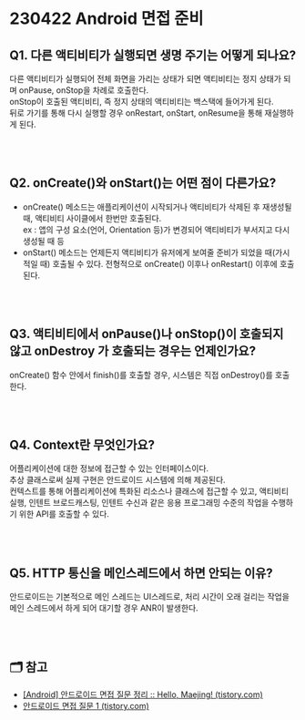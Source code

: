 # 230422 Android 면접 준비

## Q1. 다른 액티비티가 실행되면 생명 주기는 어떻게 되나요?
다른 액티비티가 실행되어 전체 화면을 가리는 상태가 되면 액티비티는 정지 상태가 되며 onPause, onStop을 차례로 호출한다.  
onStop이 호출된 액티비티, 즉 정지 상태의 액티비티는 백스택에 들어가게 된다.  
뒤로 가기를 통해 다시 실행할 경우 onRestart, onStart, onResume을 통해 재실행하게 된다.

<br/>
<br/>

## Q2. onCreate()와 onStart()는 어떤 점이 다른가요?
- onCreate() 메소드는 애플리케이션이 시작되거나 액티비티가 삭제된 후 재생성될 때, 액티비티 사이클에서 한번만 호출된다.    
    ex : 앱의 구성 요소(언어, Orientation 등)가 변경되어 액티비티가 부서지고 다시 생성될 때 등    
- onStart() 메소드는 언제든지 액티비티가 유저에게 보여줄 준비가 되었을 때(가시적일 때) 호출될 수 있다. 전형적으로 onCreate() 이후나 onRestart() 이후에 호출된다.

<br/>
<br/>

## Q3. 액티비티에서 onPause()나 onStop()이 호출되지 않고 onDestroy 가 호출되는 경우는 언제인가요?
onCreate() 함수 안에서 finish()를 호출할 경우, 시스템은 직접 onDestroy()를 호출한다.

<br/>
<br/>

## Q4. Context란 무엇인가요?
어플리케이션에 대한 정보에 접근할 수 있는 인터페이스이다.  
추상 클래스로써 실제 구현은 안드로이드 시스템에 의해 제공된다.  
컨텍스트를 통해 어플리케이션에 특화된 리소스나 클래스에 접근할 수 있고, 액티비티 실행, 인텐트 브로드캐스팅, 인텐트 수신과 같은 응용 프로그래밍 수준의 작업을 수행하기 위한 API를 호출할 수 있다.

<br/>
<br/>

## Q5. HTTP 통신을 메인스레드에서 하면 안되는 이유?
안드로이드는 기본적으로 메인 스레드는 UI스레드로, 처리 시간이 오래 걸리는 작업을 메인 스레드에서 하게 되어 대기할 경우 ANR이 발생한다.

<br/>
<br/>

## 🗂 참고
- [[Android] 안드로이드 면접 질문 정리 :: Hello, Maejing! (tistory.com)](https://maejing.tistory.com/entry/Android-%EC%95%88%EB%93%9C%EB%A1%9C%EC%9D%B4%EB%93%9C-%EC%A7%81%EB%AC%B4-%EB%A9%B4%EC%A0%91-%EC%A7%88%EB%AC%B8-%EC%A0%95%EB%A6%AC)
- [안드로이드 면접 질문 1 (tistory.com)](https://nanamare.tistory.com/99)
